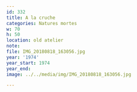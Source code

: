 ```yaml
---
id: 332
title: A la cruche
categories: Natures mortes
w: 70
h: 50
location: old atelier
note:
file: IMG_20180818_163056.jpg
year: '1974'
year_start: 1974
year_end:
image: ../../media/img/IMG_20180818_163056.jpg

---
```

